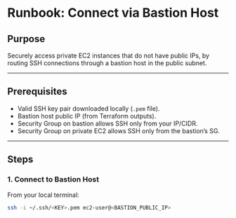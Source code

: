 <!--
Purpose:
- This runbook documents the correct and secure method to connect
  to private EC2 instances using a Bastion Host inside the VPC.
- All commands are verified for Amazon Linux 2.
-->

# Runbook: Connect via Bastion Host

## Purpose
Securely access private EC2 instances that do not have public IPs, by routing SSH connections through a bastion host in the public subnet.

---

## Prerequisites
<!-- Make sure the prerequisites below match your deployed environment -->
- Valid SSH key pair downloaded locally (`.pem` file).
- Bastion host public IP (from Terraform outputs).
- Security Group on bastion allows SSH only from your IP/CIDR.
- Security Group on private EC2 allows SSH only from the bastion’s SG.

---

## Steps

### 1. Connect to Bastion Host
From your local terminal:
```bash
ssh -i ~/.ssh/<KEY>.pem ec2-user@<BASTION_PUBLIC_IP>
